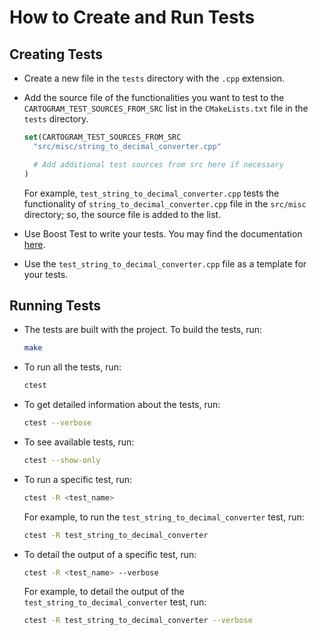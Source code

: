 # How to Create and Run Tests

## Creating Tests

* Create a new file in the `tests` directory with the `.cpp` extension.
* Add the source file of the functionalities you want to test to the `CARTOGRAM_TEST_SOURCES_FROM_SRC` list in the `CMakeLists.txt` file in the `tests` directory.
    ```cmake
    set(CARTOGRAM_TEST_SOURCES_FROM_SRC
      "src/misc/string_to_decimal_converter.cpp"

      # Add additional test sources from src here if necessary
    )
    ```
  For example, `test_string_to_decimal_converter.cpp` tests the functionality of `string_to_decimal_converter.cpp` file in the `src/misc` directory; so, the source file is added to the list.

* Use Boost Test to write your tests. You may find the documentation [here](https://www.boost.org/doc/libs/1_84_0/libs/test/doc/html/index.html).

* Use the `test_string_to_decimal_converter.cpp` file as a template for your tests.

## Running Tests

* The tests are built with the project. To build the tests, run:
    ```bash
    make
    ```
    
* To run all the tests, run:
    ```bash
    ctest
    ```

* To get detailed information about the tests, run:
    ```bash
    ctest --verbose
    ```

* To see available tests, run:
    ```bash
    ctest --show-only
    ```

* To run a specific test, run:
    ```bash
    ctest -R <test_name>
    ```
    
    For example, to run the `test_string_to_decimal_converter` test, run:
    ```bash
    ctest -R test_string_to_decimal_converter
    ```
* To detail the output of a specific test, run:
    ```bash
    ctest -R <test_name> --verbose
    ```
    
    For example, to detail the output of the `test_string_to_decimal_converter` test, run:
    ```bash
    ctest -R test_string_to_decimal_converter --verbose
    ```
